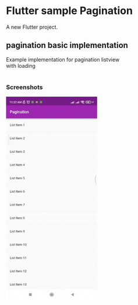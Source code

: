 # Flutter sample Pagination

A new Flutter project.

## pagination basic implementation

Example implementation for pagination listview
</br>with loading
</br></br>

### Screenshots

<img width="250" alt="app-screenshot" src="https://github.com/MahdiKaseAtashin/flutter_sample_pagination/blob/main/pagination/sample.gif">
